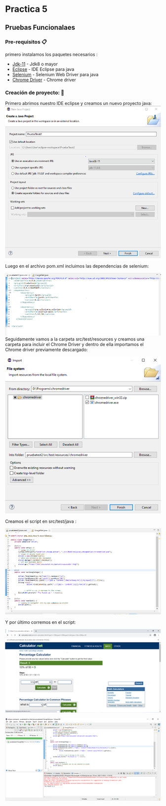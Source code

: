 
# Practica 5
  ## Pruebas Funcionalaes<br/>
  ### Pre-requisitos 📋
  primero instalamos los paquetes necesarios :
  
  * [Jdk-11](https://www.oracle.com/java/technologies/javase-jdk11-downloads.html) - Jdk8 o mayor
  * [Eclipse](https://www.eclipse.org/downloads/packages/release/mars/r/eclipse-ide-java-ee-developers) - IDE Eclipse para java
  * [Selenium](https://www.selenium.dev/downloads/) - Selenium Web Driver para java
  * [Chrome Driver](https://chromedriver.chromium.org/) - Chrome driver
  ### Creación de proyecto: 🔧
  Primero abrimos nuestro IDE eclipse y creamos un nuevo proyecto java: 
  ![texto cualquiera por si no carga la imagen](https://github.com/JoseCcari/IS_Tester/blob/main/pruebatest2/IMG_TESTS/crear_proyect.PNG) 
  
  Luego en el archivo pom.xml incluimos las dependencias de selenium: 
  
  ![texto cualquiera por si no carga la imagen](https://github.com/JoseCcari/IS_Tester/blob/main/pruebatest2/IMG_TESTS/DependenciesSelenium.PNG) 
  Seguidamente vamos a la carpeta src/test/resources y creamos una carpeta para incluir el Chrome Driver y dentro de ella importamos el Chrome driver previamente descargado:
  
  ![texto cualquiera por si no carga la imagen](https://github.com/JoseCcari/IS_Tester/blob/main/pruebatest2/IMG_TESTS/ImportCromeDriver.PNG) 
  
  Creamos el script en src/test/java :
  
  ![texto cualquiera por si no carga la imagen](https://github.com/JoseCcari/IS_Tester/blob/main/pruebatest2/IMG_TESTS/MainJava.PNG) 
  
  Y por último corremos en el script:
  
  ![texto cualquiera por si no carga la imagen](https://github.com/JoseCcari/IS_Tester/blob/main/pruebatest2/IMG_TESTS/CorrerScript2.PNG) 
  
  ![texto cualquiera por si no carga la imagen](https://github.com/JoseCcari/IS_Tester/blob/main/pruebatest2/IMG_TESTS/CorrerScript3.PNG) 

  
  
